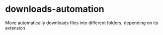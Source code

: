 # downloads-automation
Move automatically downloads files into different folders, depending on its extension
